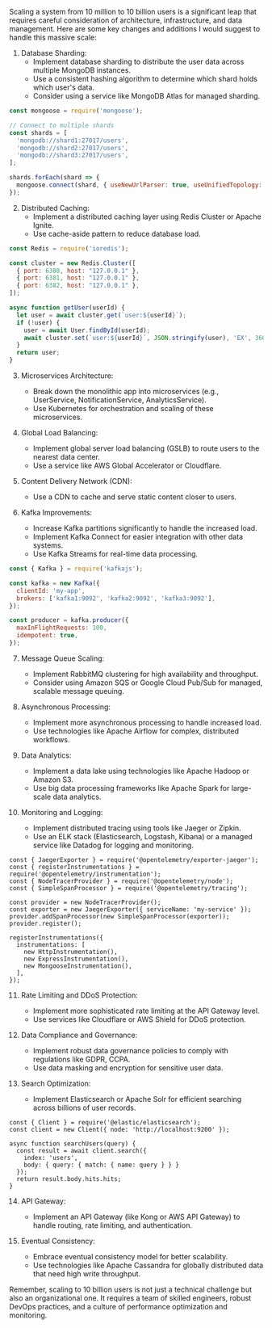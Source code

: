 Scaling a system from 10 million to 10 billion users is a significant leap that requires careful consideration of architecture, infrastructure, and data management. Here are some key changes and additions I would suggest to handle this massive scale:

1. Database Sharding:
   - Implement database sharding to distribute the user data across multiple MongoDB instances.
   - Use a consistent hashing algorithm to determine which shard holds which user's data.
   - Consider using a service like MongoDB Atlas for managed sharding.

```javascript
const mongoose = require('mongoose');

// Connect to multiple shards
const shards = [
  'mongodb://shard1:27017/users',
  'mongodb://shard2:27017/users',
  'mongodb://shard3:27017/users',
];

shards.forEach(shard => {
  mongoose.connect(shard, { useNewUrlParser: true, useUnifiedTopology: true });
});
```

2. Distributed Caching:
   - Implement a distributed caching layer using Redis Cluster or Apache Ignite.
   - Use cache-aside pattern to reduce database load.

```javascript
const Redis = require('ioredis');

const cluster = new Redis.Cluster([
  { port: 6380, host: "127.0.0.1" },
  { port: 6381, host: "127.0.0.1" },
  { port: 6382, host: "127.0.0.1" },
]);

async function getUser(userId) {
  let user = await cluster.get(`user:${userId}`);
  if (!user) {
    user = await User.findById(userId);
    await cluster.set(`user:${userId}`, JSON.stringify(user), 'EX', 3600);
  }
  return user;
}
```

3. Microservices Architecture:
   - Break down the monolithic app into microservices (e.g., UserService, NotificationService, AnalyticsService).
   - Use Kubernetes for orchestration and scaling of these microservices.

4. Global Load Balancing:
   - Implement global server load balancing (GSLB) to route users to the nearest data center.
   - Use a service like AWS Global Accelerator or Cloudflare.

5. Content Delivery Network (CDN):
   - Use a CDN to cache and serve static content closer to users.

6. Kafka Improvements:
   - Increase Kafka partitions significantly to handle the increased load.
   - Implement Kafka Connect for easier integration with other data systems.
   - Use Kafka Streams for real-time data processing.

```javascript
const { Kafka } = require('kafkajs');

const kafka = new Kafka({
  clientId: 'my-app',
  brokers: ['kafka1:9092', 'kafka2:9092', 'kafka3:9092'],
});

const producer = kafka.producer({
  maxInFlightRequests: 100,
  idempotent: true,
});
```

7. Message Queue Scaling:
   - Implement RabbitMQ clustering for high availability and throughput.
   - Consider using Amazon SQS or Google Cloud Pub/Sub for managed, scalable message queuing.

8. Asynchronous Processing:
   - Implement more asynchronous processing to handle increased load.
   - Use technologies like Apache Airflow for complex, distributed workflows.

9. Data Analytics:
   - Implement a data lake using technologies like Apache Hadoop or Amazon S3.
   - Use big data processing frameworks like Apache Spark for large-scale data analytics.

10. Monitoring and Logging:
    - Implement distributed tracing using tools like Jaeger or Zipkin.
    - Use an ELK stack (Elasticsearch, Logstash, Kibana) or a managed service like Datadog for logging and monitoring.

```
const { JaegerExporter } = require('@opentelemetry/exporter-jaeger');
const { registerInstrumentations } = require('@opentelemetry/instrumentation');
const { NodeTracerProvider } = require('@opentelemetry/node');
const { SimpleSpanProcessor } = require('@opentelemetry/tracing');

const provider = new NodeTracerProvider();
const exporter = new JaegerExporter({ serviceName: 'my-service' });
provider.addSpanProcessor(new SimpleSpanProcessor(exporter));
provider.register();

registerInstrumentations({
  instrumentations: [
    new HttpInstrumentation(),
    new ExpressInstrumentation(),
    new MongooseInstrumentation(),
  ],
});
```

11. Rate Limiting and DDoS Protection:
    - Implement more sophisticated rate limiting at the API Gateway level.
    - Use services like Cloudflare or AWS Shield for DDoS protection.

12. Data Compliance and Governance:
    - Implement robust data governance policies to comply with regulations like GDPR, CCPA.
    - Use data masking and encryption for sensitive user data.

13. Search Optimization:
    - Implement Elasticsearch or Apache Solr for efficient searching across billions of user records.

```
const { Client } = require('@elastic/elasticsearch');
const client = new Client({ node: 'http://localhost:9200' });

async function searchUsers(query) {
  const result = await client.search({
    index: 'users',
    body: { query: { match: { name: query } } }
  });
  return result.body.hits.hits;
}
```

14. API Gateway:
    - Implement an API Gateway (like Kong or AWS API Gateway) to handle routing, rate limiting, and authentication.

15. Eventual Consistency:
    - Embrace eventual consistency model for better scalability.
    - Use technologies like Apache Cassandra for globally distributed data that need high write throughput.

Remember, scaling to 10 billion users is not just a technical challenge but also an organizational one. It requires a team of skilled engineers, robust DevOps practices, and a culture of performance optimization and monitoring.